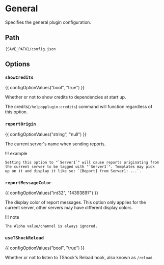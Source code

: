 # General
Specifies the general plugin configuration.

## Path
`{SAVE_PATH}/config.json`

## Options

### `showCredits`
{{ configOptionValues("bool", "true") }}

Whether or not to show credits to dependencies at start up.

The credits(`/helpopplugin:credits`) command will function regardless of this option.

### `reportOrigin`
{{ configOptionValues("string", "null") }}

The current server's name when sending reports.

!!! example

    Setting this option to "`Server1`" will cause reports originating from the current server to be tagged with "`Server1`". Templates may pick up on it and display it like so: `[Report] from Server1: ...`.

### `reportMessageColor`
{{ configOptionValues("int32", "14393897") }}

The display color of report messages. This option only applies for the current server, other servers may have different display colors.

!!! note

    The Alpha value/channel is always ignored.

### `useTShockReload`
{{ configOptionValues("bool", "true") }}

Whether or not to listen to TShock's Reload hook, also known as `/reload`.
